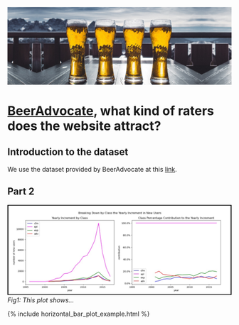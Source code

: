 ![Beer Banner](./assets/img/beer_banner_extended.jpg "beer banner")

# [BeerAdvocate](https://www.beeradvocate.com/), what kind of raters does the website attract?
## Introduction to the dataset
We use the dataset provided by BeerAdvocate at this [link](https://drive.google.com/drive/folders/1Wz6D2FM25ydFw_-41I9uTwG9uNsN4TCF).
## Part 2
![Plot2](./assets/img/plot2.jpg "plot 2")
_<ca>  Fig1: This plot shows...  </ca>_

{% include horizontal_bar_plot_example.html %}
